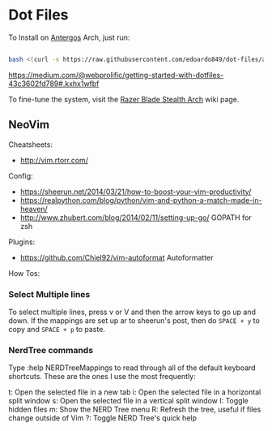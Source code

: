 Dot Files
===
To Install on [Antergos](https://antergos.com/) Arch, just run:

```bash

bash <(curl -s https://raw.githubusercontent.com/edoardo849/dot-files/arch/install.sh)

```

https://medium.com/@webprolific/getting-started-with-dotfiles-43c3602fd789#.kxhx1wfbf

To fine-tune the system, visit the [Razer Blade Stealth Arch](https://wiki.archlinux.org/index.php/Razer) wiki page.

## NeoVim
Cheatsheets:
- http://vim.rtorr.com/

Config:
- https://sheerun.net/2014/03/21/how-to-boost-your-vim-productivity/
- https://realpython.com/blog/python/vim-and-python-a-match-made-in-heaven/
- http://www.zhubert.com/blog/2014/02/11/setting-up-go/ GOPATH for zsh


Plugins:
- https://github.com/Chiel92/vim-autoformat Autoformatter


How Tos:

### Select Multiple lines
To select multiple lines, press v or V and then the arrow keys to go up and down. If the mappings are set up ar to sheerun's post, then do `SPACE + y` to copy and `SPACE + p` to paste.

### NerdTree commands
Type :help NERDTreeMappings to read through all of the default keyboard shortcuts. These are the ones I use the most frequently:

t: Open the selected file in a new tab
i: Open the selected file in a horizontal split window
s: Open the selected file in a vertical split window
I: Toggle hidden files
m: Show the NERD Tree menu
R: Refresh the tree, useful if files change outside of Vim
?: Toggle NERD Tree's quick help

